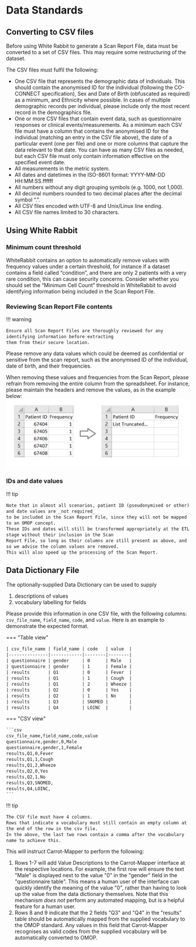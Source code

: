 # Data Standards

## Converting to CSV files

Before using White Rabbit to generate a Scan Report File, data must be converted to a set of CSV files. 
This may require some restructuring of the dataset.

The CSV files must fulfil the following:

* One CSV file that represents the demographic data of individuals. This should contain the anonymised ID for the individual (following the CO-CONNECT specification), Sex and Date of Birth (obfuscated as required) as a minimum, and Ethnicity where possible. In cases of multiple demographic records per individual, please include only the most recent record in the demographics file.
* One or more CSV files that contain event data, such as questionnaire responses or clinical events/measurements. As a minimum each CSV file must have a column that contains the anonymised ID for the individual (matching an entry in the CSV file above), the date of a particular event (one per file) and one or more columns that capture the data relevant to that date. You can have as many CSV files as needed, but each CSV file must only contain information effective on the specified event date.
* All measurements in the metric system. 
* All dates and datetimes in the ISO-8601 format: YYYY-MM-DD HH:MM:SS.ffffff
* All numbers without any digit grouping symbols (e.g. 1000, not 1,000). 
* All decimal numbers rounded to two decimal places after the decimal symbol “.”. 
* All CSV files encoded with UTF-8 and Unix/Linux line ending. 
* All CSV file names limited to 30 characters.

## Using White Rabbit

### Minimum count threshold
WhiteRabbit contains an option to automatically remove values with frequency values under a certain threshold, 
for instance if a dataset contains a field called “condition”, and there are only 2 patients with a very rare condition, 
this can cause security concerns. 
Consider whether you should set the “Minimum Cell Count” threshold in WhiteRabbit to avoid identifying information
being included in the Scan Report File.

### Reviewing Scan Report File contents
!!! warning

    Ensure all Scan Report Files are thoroughly reviewed for any identifying information before extracting
    them from their secure location.

Please remove any data values which could be deemed as confidential or sensitive from the scan report, 
such as the anonymised ID of the individual, date of birth, and their frequencies. 

When removing these values and frequencies from the Scan Report, please refrain from removing the entire 
column from the spreadsheet. For instance, please maintain the headers and remove the values, as in the example below:
![img.png](images/truncating_columns.png)

### IDs and date values
!!! tip

    Note that in almost all scenarios, patient ID (pseudonymised or other) and date values are _not required_
    to be included in the Scan Report File, since they will not be mapped to an OMOP concept.
    These IDs and dates will still be transformed appropriately at the ETL stage without their inclusion in the Scan 
    Report File, so long as their columns are still present as above, and so we advise the column values are removed. 
    This will also speed up the processing of the Scan Report.

## Data Dictionary File
The optionally-supplied Data Dictionary can be used to supply 

1. descriptions of values
2. vocabulary labelling for fields

Please provide this information in one CSV file, with the following columns: 
`csv_file_name`, `field_name`, `code`, and `value`. 
Here is an example to demonstrate the expected format. 

===   "Table view"

    | csv_file_name | field_name | code   | value  | 
    |---------------|------------|--------|--------|
    | questionnaire | gender     | 0      | Male   |
    | questionnaire | gender     | 1      | Female |
    | results       | Q1         | 0      | Fever  |
    | results       | Q1         | 1      | Cough  |
    | results       | Q1         | 2      | Wheeze |
    | results       | Q2         | 0      | Yes    |
    | results       | Q2         | 1      | No     |
    | results       | Q3         | SNOMED |        |
    | results       | Q4         | LOINC  |        |

=== "CSV view"

    ```csv
    csv_file_name,field_name,code,value
    questionnaire,gender,0,Male
    questionnaire,gender,1,Female
    results,Q1,0,Fever
    results,Q1,1,Cough
    results,Q1,2,Wheeze
    results,Q2,0,Yes
    results,Q2,1,No
    results,Q3,SNOMED,
    results,Q4,LOINC,
    ```

!!! tip
    
    The CSV file must have 4 columns.    
    Rows that indicate a vocabulary must still contain an empty column at the end of the row in the csv file.
    In the above, the last two rows contain a comma after the vocabulary name to achieve this.

This will instruct Carrot-Mapper to perform the following:

1. Rows 1-7 will add Value Descriptions to the Carrot-Mapper interface at the respective locations.
For example, the first row will ensure the text "Male" is displayed next to the value "0" in the "gender" field in the 
"questionnaire table". This means a human user of the interface can quickly identify the meaning of the value "0",
rather than having to look up the value from the data dictionary themselves. Note that this mechanism *does not* perform any
automated mapping, but is a helpful feature for a human user.
2. Rows 8 and 9 indicate that the 2 fields "Q3" and "Q4" in the "results" table should be automatically mapped
from the supplied vocabulary to the OMOP standard. Any values in this field that Carrot-Mapper recognises as valid 
codes from the supplied vocabulary will be automatically converted to OMOP.


